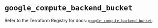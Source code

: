 # `google_compute_backend_bucket`

Refer to the Terraform Registry for docs: [`google_compute_backend_bucket`](https://registry.terraform.io/providers/hashicorp/google/6.30.0/docs/resources/compute_backend_bucket).
